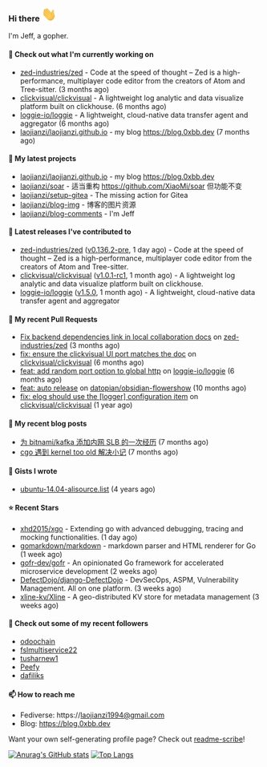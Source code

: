 ### Hi there <img src="https://raw.githubusercontent.com/laojianzi/laojianzi/main/wave.gif" width="30px">

I'm Jeff, a gopher.

#### 👷 Check out what I'm currently working on

- [zed-industries/zed](https://github.com/zed-industries/zed) - Code at the speed of thought – Zed is a high-performance, multiplayer code editor from the creators of Atom and Tree-sitter. (3 months ago)
- [clickvisual/clickvisual](https://github.com/clickvisual/clickvisual) - A lightweight log analytic and data visualize platform  built on clickhouse. (6 months ago)
- [loggie-io/loggie](https://github.com/loggie-io/loggie) - A lightweight, cloud-native data transfer agent and aggregator (6 months ago)
- [laojianzi/laojianzi.github.io](https://github.com/laojianzi/laojianzi.github.io) - my blog https://blog.0xbb.dev (7 months ago)

#### 🌱 My latest projects

- [laojianzi/laojianzi.github.io](https://github.com/laojianzi/laojianzi.github.io) - my blog https://blog.0xbb.dev
- [laojianzi/soar](https://github.com/laojianzi/soar) - 适当重构 https://github.com/XiaoMi/soar 但功能不变
- [laojianzi/setup-gitea](https://github.com/laojianzi/setup-gitea) - The missing action for Gitea
- [laojianzi/blog-img](https://github.com/laojianzi/blog-img) - 博客的图片资源
- [laojianzi/blog-comments](https://github.com/laojianzi/blog-comments) - I&#39;m Jeff

#### 🔭 Latest releases I've contributed to

- [zed-industries/zed](https://github.com/zed-industries/zed) ([v0.136.2-pre](https://github.com/zed-industries/zed/releases/tag/v0.136.2-pre), 1 day ago) - Code at the speed of thought – Zed is a high-performance, multiplayer code editor from the creators of Atom and Tree-sitter.
- [clickvisual/clickvisual](https://github.com/clickvisual/clickvisual) ([v1.0.1-rc1](https://github.com/clickvisual/clickvisual/releases/tag/v1.0.1-rc1), 1 month ago) - A lightweight log analytic and data visualize platform  built on clickhouse.
- [loggie-io/loggie](https://github.com/loggie-io/loggie) ([v1.5.0](https://github.com/loggie-io/loggie/releases/tag/v1.5.0), 1 month ago) - A lightweight, cloud-native data transfer agent and aggregator

#### 🔨 My recent Pull Requests

- [Fix backend dependencies link in local collaboration docs](https://github.com/zed-industries/zed/pull/6461) on [zed-industries/zed](https://github.com/zed-industries/zed) (3 months ago)
- [fix: ensure the clickvisual UI port matches the doc](https://github.com/clickvisual/clickvisual/pull/1088) on [clickvisual/clickvisual](https://github.com/clickvisual/clickvisual) (6 months ago)
- [feat: add random port option to global http](https://github.com/loggie-io/loggie/pull/644) on [loggie-io/loggie](https://github.com/loggie-io/loggie) (6 months ago)
- [feat: auto release](https://github.com/datopian/obsidian-flowershow/pull/13) on [datopian/obsidian-flowershow](https://github.com/datopian/obsidian-flowershow) (10 months ago)
- [fix: elog should use the [logger] configuration item](https://github.com/clickvisual/clickvisual/pull/832) on [clickvisual/clickvisual](https://github.com/clickvisual/clickvisual) (1 year ago)

#### 📜 My recent blog posts

- [为 bitnami/kafka 添加内网 SLB 的一次经历](https://blog.0xbb.devhttps://blog.0xbb.dev/posts/bitnami-kafka-slb/) (7 months ago)
- [cgo 遇到 kernel too old 解决小记](https://blog.0xbb.devhttps://blog.0xbb.dev/posts/cgo-kernel-too-old/) (7 months ago)

#### 📓 Gists I wrote

- [ubuntu-14.04-alisource.list](https://gist.github.com/07e2a6bf71a7457b6bd0526b174e744d) (4 years ago)

#### ⭐ Recent Stars

- [xhd2015/xgo](https://github.com/xhd2015/xgo) - Extending go with advanced debugging, tracing and mocking functionalities. (1 day ago)
- [gomarkdown/markdown](https://github.com/gomarkdown/markdown) - markdown parser and HTML renderer for Go (1 week ago)
- [gofr-dev/gofr](https://github.com/gofr-dev/gofr) - An opinionated Go framework for accelerated microservice development (2 weeks ago)
- [DefectDojo/django-DefectDojo](https://github.com/DefectDojo/django-DefectDojo) -  DevSecOps, ASPM, Vulnerability Management. All on one platform. (3 weeks ago)
- [xline-kv/Xline](https://github.com/xline-kv/Xline) - A geo-distributed KV store for metadata management (3 weeks ago)

#### 👯 Check out some of my recent followers

- [odoochain](https://github.com/odoochain)
- [fslmultiservice22](https://github.com/fslmultiservice22)
- [tusharnew1](https://github.com/tusharnew1)
- [Peefy](https://github.com/Peefy)
- [dafiliks](https://github.com/dafiliks)

#### 📫 How to reach me

- Fediverse: https://laojianzi1994@gmail.com
- Blog: https://blog.0xbb.dev

Want your own self-generating profile page? Check out [readme-scribe](https://github.com/muesli/readme-scribe)!


[![Anurag's GitHub stats](https://github-readme-stats.vercel.app/api?username=laojianzi&count_private=true&show_icons=true&theme=vue-dark&include_all_commits=true)](https://github.com/laojianzi/laojianzi)
[![Top Langs](https://github-readme-stats.vercel.app/api/top-langs/?username=laojianzi&theme=vue-dark)](https://github.com/laojianzi/laojianzi)
